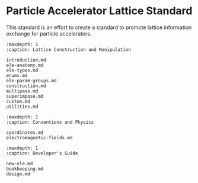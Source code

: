# Particle Accelerator Lattice Standard

This standard is an effort to create a standard to promote lattice information exchange for particle accelerators.

```{toctree}
:maxdepth: 1
:caption: Lattice Construction and Manipulation

introduction.md
ele-anatomy.md
ele-types.md
enums.md
ele-param-groups.md
construction.md
multipass.md
superimpose.md
custom.md
utilities.md
```

```{toctree}
:maxdepth: 1
:caption: Conventions and Physics

coordinates.md
electromagnetic-fields.md
```

```{toctree}
:maxdepth: 1
:caption: Developer's Guide

new-ele.md
bookkeeping.md
design.md
```

